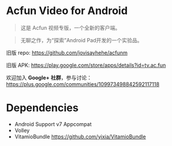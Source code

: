 Acfun Video for Android
====
>这是 Acfun 视频专版，一个全新的客户端。

>无聊之作，为“探索”Android Pad开发的一个实验品。 

旧版 repo: <https://github.com/jovisayhehe/acfunm>

旧版 APK: <https://play.google.com/store/apps/details?id=tv.ac.fun> 

欢迎加入 __Google+ 社群__，参与讨论：<https://plus.google.com/communities/109973498842592117118>


Dependencies
===

- Android Support v7 Appcompat
- Volley 
- VitamioBundle <https://github.com/yixia/VitamioBundle>

